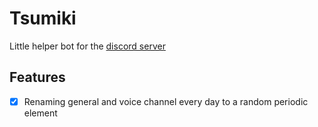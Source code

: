 # Tsumiki

Little helper bot for the [discord server](https://aridevelopment.de/dc)

## Features

- [x] Renaming general and voice channel every day to a random periodic element